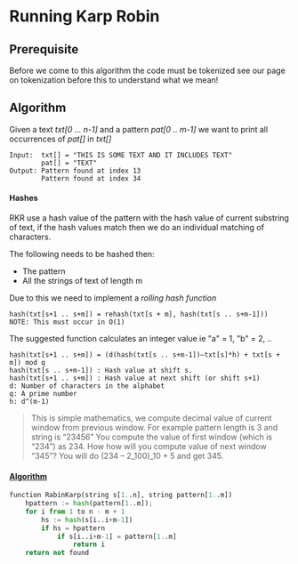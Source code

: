 # Running Karp Robin

## Prerequisite

Before we come to this algorithm the code must be tokenized see our page on tokenization before this to understand what we mean!

## Algorithm

Given a text _txt\[0 ... n-1\]_ and a pattern _pat\[0 .. m-1\]_ we want to print all occurrences of _pat\[\]_ in _txt\[\]_

```text
Input:  txt[] = "THIS IS SOME TEXT AND IT INCLUDES TEXT"
        pat[] = "TEXT"
Output: Pattern found at index 13
        Pattern found at index 34
```

#### Hashes

RKR use a hash value of the pattern with the hash value of current substring of text, if the hash values match then we do an individual matching of characters.

The following needs to be hashed then:

* The pattern
* All the strings of text of length m

Due to this we need to implement a _rolling hash function_ 

```text
hash(txt[s+1 .. s+m]) = rehash(txt[s + m], hash(txt[s .. s+m-1]))
NOTE: This must occur in O(1)
```

The suggested function calculates an integer value ie "a" = 1, "b" = 2, ..

```text
hash(txt[s+1 .. s+m]) = (d(hash(txt[s .. s+m-1])–txt[s]*h) + txt[s + m]) mod q
hash(txt[s .. s+m-1]) : Hash value at shift s.
hash(txt[s+1 .. s+m]) : Hash value at next shift (or shift s+1)
d: Number of characters in the alphabet
q: A prime number
h: d^(m-1)
```

> This is simple mathematics, we compute decimal value of current window from previous window. For example pattern length is 3 and string is “23456” You compute the value of first window \(which is “234”\) as 234. How how will you compute value of next window “345”? You will do \(234 – 2_100\)_10 + 5 and get 345.

#### [Algorithm](http://courses.csail.mit.edu/6.006/spring11/rec/rec06.pdf)

```python
function RabinKarp(string s[1..n], string pattern[1..m])
    hpattern := hash(pattern[1..m]);
    for i from 1 to n - m + 1
        hs := hash(s[i..i+m-1])
        if hs = hpattern
            if s[i..i+m-1] = pattern[1..m]
                return i
    return not found
```



